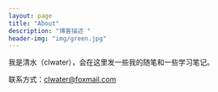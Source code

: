 ```yaml
---
layout: page
title: "About"
description: "博客描述 " 
header-img: "img/green.jpg"
---
```


我是清水（clwater），会在这里发一些我的随笔和一些学习笔记。

联系方式：clwater@foxmail.com





